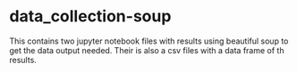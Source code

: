 # data_collection-soup

This contains two jupyter notebook files with results using beautiful soup to get the data output needed. Their is also a csv files with a data frame of th results.
